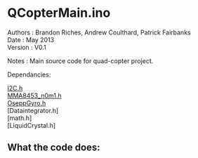 QCopterMain.ino
===============

Authors     : Brandon Riches, Andrew Coulthard, Patrick Fairbanks <br />
Date        : May 2013 <br />
Version     : V0.1 <br />

Notes       : Main source code for quad-copter project. <br />

Dependancies: 
            
[I2C.h](http://example.com/) <br />
[MMA8453_n0m1.h](link) <br />
[OseppGyro.h](link) <br />
[Dataintegrator.h] <br />
[math.h] <br />
[LiquidCrystal.h] <br />
            

What the code does:
-------------------
